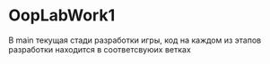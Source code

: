 # OopLabWork1

В main текущая стади разработки игры, код на каждом из этапов разработки находится в соответсвуюих ветках
